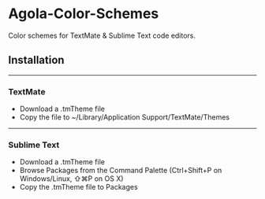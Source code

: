 # Agola-Color-Schemes
Color schemes for TextMate &amp; Sublime Text code editors.

## Installation
----------
### TextMate
 - Download a .tmTheme file
 - Copy the file to ~/Library/Application Support/TextMate/Themes
----------
### Sublime Text
- Download a .tmTheme file
- Browse Packages from the Command Palette (Ctrl+Shift+P on Windows/Linux, ⇧⌘P on OS X)
- Copy the .tmTheme file to Packages